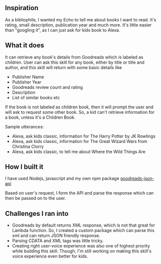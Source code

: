 ## Inspiration

As a bibliophile, I wanted my Echo to tell me about books I want to read. It's rating, small description, publication year and much more. It's little easier than "googling it", as I can just ask for kids book to Alexa.

## What it does

It can retrieve any book's details from Goodreads which is labeled as children. User can ask this skill for any book, either by title or title and author, and this skill will return with some basic details like
- Publisher Name
- Publisher Year
- Goodreads review count and rating
- Description
- List of similar books etc

If the book is not labeled as children book, then it will prompt the user and will ask to request some other book. So, a kid can't retrieve information for a book, unless it's a Children Book.

Sample utterances: 
- Alexa, ask kids classic, information for The Harry Potter by JK Rowlings
- Alexa, ask kids classic, information for The Great Wizard Wars from Christina Clorry
- Alexa, ask kids classic, to tell me about Where the Wild Things Are

## How I built it

I have used Nodejs, javascript and my own npm package [goodreads-json-api](https://www.npmjs.com/package/goodreads-json-api)

Based on user's request, I form the API and parse the response which can then be passed on to the user.

## Challenges I ran into

- Goodreads by default returns XML response, which is not that great for Lambda function. So, I created a custom package which can parse this xml and can return JSON friendly response.
- Parsing CDATA and XML tags was little tricky.
- Creating right user-voice experience was also one of highest priority while building this skill. Though, I'm still working on making this skill's voice experience even better for kids.
